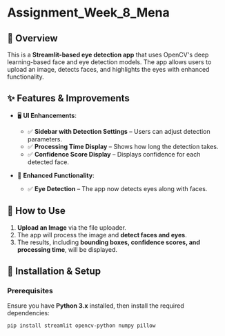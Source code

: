 # Assignment_Week_8_Mena

## 📌 Overview
This is a **Streamlit-based eye detection app** that uses OpenCV's deep learning-based face and eye detection models. The app allows users to upload an image, detects faces, and highlights the eyes with enhanced functionality.

## ✨ Features & Improvements
- 🖥 **UI Enhancements**:
  - ✅ **Sidebar with Detection Settings** – Users can adjust detection parameters.
  - ✅ **Processing Time Display** – Shows how long the detection takes.
  - ✅ **Confidence Score Display** – Displays confidence for each detected face.

- 👀 **Enhanced Functionality**:
  - ✅ **Eye Detection** – The app now detects eyes along with faces.

## 📸 How to Use
1. **Upload an Image** via the file uploader.
2. The app will process the image and **detect faces and eyes**.
3. The results, including **bounding boxes, confidence scores, and processing time**, will be displayed.

## 🔧 Installation & Setup
### Prerequisites
Ensure you have **Python 3.x** installed, then install the required dependencies:
```bash
pip install streamlit opencv-python numpy pillow




